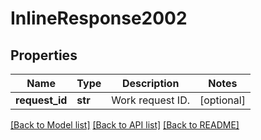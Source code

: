 # InlineResponse2002

## Properties
Name | Type | Description | Notes
------------ | ------------- | ------------- | -------------
**request_id** | **str** | Work request ID. | [optional] 

[[Back to Model list]](../README.md#documentation-for-models) [[Back to API list]](../README.md#documentation-for-api-endpoints) [[Back to README]](../README.md)

